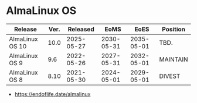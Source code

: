 # AlmaLinux OS

| Release         | Ver. |Released   | EoMS       | EoES      | Position |
| --------------- | ---- |---------- | ---------- | --------- | -------- |
| AlmaLinux OS 10 | 10.0 |2025-05-27 | 2030-05-31 | 2035-05-01| TBD.     |
| AlmaLinux OS 9  | 9.6  |2022-05-26 | 2027-05-31 | 2032-05-01| MAINTAIN |
| AlmaLinux OS 8  | 8.10 |2021-05-30 | 2024-05-01 | 2029-05-01| DIVEST   |
* https://endoflife.date/almalinux